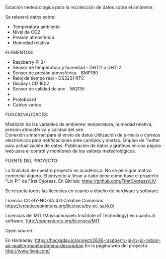Estación meteorológica para la recolección de datos sobre el ambiente.

Se relevará datos sobre:
- Temperatura ambiente
- Nivel de CO2
- Presión atmosférica
- Humedad relativa

ELEMENTOS: 

- Raspberry Pi 3+ 
- Sensor de temperatura y humedad - DHT11 o DHT12 
- Sensor de presión atmosférica - BMP180 
- Reloj de tiempo real - DS3231 RTC 
- Display LCD 1602 
- Sensor de calidad de aire - MQ135 
- 
- Protoboard 
- Cables varios 

FUNCIONALIDADES: 

Medición de las variables de ambiente: temperatura, humedad relativa, presión atmosférica y calidad del aire.  
Conexión a internet para el envío de datos 
Utilización de e-mails o correos electrónicos para notificaciones ante cambios y alertas. 
Empleo de Twitter para actualización de datos. 
Publicación de datos y gráficos en una página web para el control y monitoreo de los valores meteorológicos. 

 
FUENTE DEL PROYECTO: 

La finalidad de nuestro proyecto es académica. No se persigue motivo comercial alguno. 
El proyecto a llevar a cabo tiene como base el proyecto "Liv Pi" de First Cypress. 
En GitHub: https://github.com/FirstCypress/LiV

Se respeta todos las licencias en cuanto a diseño de hardware y software. 

Licencia CC-BY-NC-SA 4.0 Creative Commons. 
https://creativecommons.org/licenses/by-nc-sa/4.0/

Licencias del MIT (Massachussets Insititute of Technology) en cuanto al software. 
http://opensource.org/licenses/MIT

Open source. 

En Hackaday: https://hackaday.io/project/2636-raspberry-pi-liv-pi-indoor-air-quality-monitor#menu-description 
En la página web del proyecto:  http://www.livpi.com/ 
